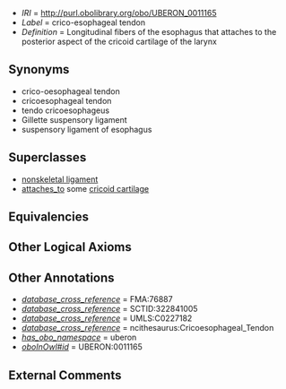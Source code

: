  * *IRI* = http://purl.obolibrary.org/obo/UBERON_0011165
 * *Label* = crico-esophageal tendon
 * *Definition* = Longitudinal fibers of the esophagus that attaches to the posterior aspect of the cricoid cartilage of the larynx

## Synonyms

 * crico-oesophageal tendon
 * cricoesophageal tendon
 * tendo cricoesophageus
 * Gillette suspensory ligament
 * suspensory ligament of esophagus

## Superclasses

 * [nonskeletal ligament](../../UBERON/45/UBERON_0008845.md)
 * [attaches_to](../../RO/71/RO_0002371.md) some [cricoid cartilage](../../UBERON/75/UBERON_0002375.md)

## Equivalencies


## Other Logical Axioms


## Other Annotations

 * *[database_cross_reference](../../ef/oboInOwl#hasDbXref.md)* = FMA:76887
 * *[database_cross_reference](../../ef/oboInOwl#hasDbXref.md)* = SCTID:322841005
 * *[database_cross_reference](../../ef/oboInOwl#hasDbXref.md)* = UMLS:C0227182
 * *[database_cross_reference](../../ef/oboInOwl#hasDbXref.md)* = ncithesaurus:Cricoesophageal_Tendon
 * *[has_obo_namespace](../../ce/oboInOwl#hasOBONamespace.md)* = uberon
 * *[oboInOwl#id](../../id/oboInOwl#id.md)* = UBERON:0011165

## External Comments

